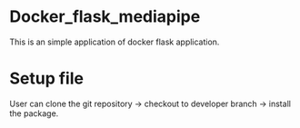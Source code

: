 # Docker_flask_mediapipe
This is an simple application of docker flask application. 
# Setup file
User can clone the git repository -> checkout to developer branch -> install the package.
